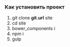 ### Как установить проект

1. git clone __git.url__ site
2. cd site
3. bower_components i
4. npm i
5. gulp